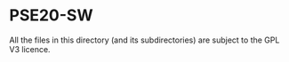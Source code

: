 # PSE20-SW

All the files in this directory (and its subdirectories) are subject to the GPL V3 licence.